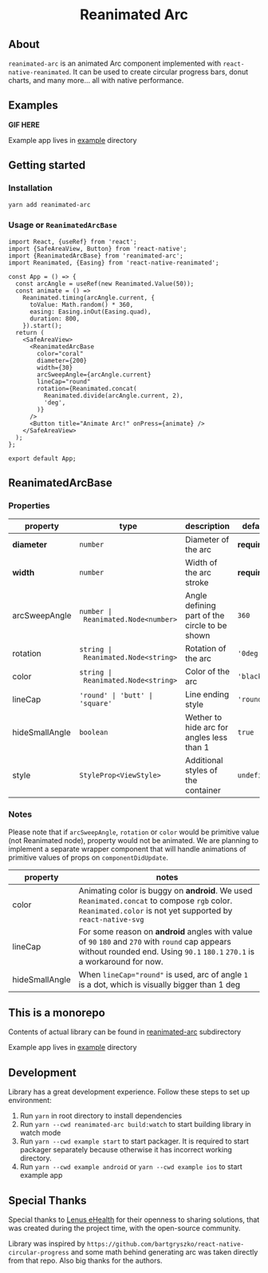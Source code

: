 <h1 align="center">
  Reanimated Arc
</h1>

## About

`reanimated-arc` is an animated Arc component implemented with `react-native-reanimated`. It can be used to create circular progress bars, donut charts, and many more... all with native performance.

## Examples

**GIF HERE**

Example app lives in [example](/example) directory

## Getting started

### Installation

```sh
yarn add reanimated-arc
```

### Usage or `ReanimatedArcBase`

```tsx
import React, {useRef} from 'react';
import {SafeAreaView, Button} from 'react-native';
import {ReanimatedArcBase} from 'reanimated-arc';
import Reanimated, {Easing} from 'react-native-reanimated';

const App = () => {
  const arcAngle = useRef(new Reanimated.Value(50));
  const animate = () =>
    Reanimated.timing(arcAngle.current, {
      toValue: Math.random() * 360,
      easing: Easing.inOut(Easing.quad),
      duration: 800,
    }).start();
  return (
    <SafeAreaView>
      <ReanimatedArcBase
        color="coral"
        diameter={200}
        width={30}
        arcSweepAngle={arcAngle.current}
        lineCap="round"
        rotation={Reanimated.concat(
          Reanimated.divide(arcAngle.current, 2),
          'deg',
        )}
      />
      <Button title="Animate Arc!" onPress={animate} />
    </SafeAreaView>
  );
};

export default App;
```

## ReanimatedArcBase



### Properties

| property       | type                               | description                                   | default      |
|----------------|------------------------------------|-----------------------------------------------|--------------|
| **diameter**   | `number`                           | Diameter of the arc                           | **required** |
| **width**      | `number`                           | Width of the arc stroke                       | **required** |
| arcSweepAngle  | `number \| Reanimated.Node<number>` | Angle defining part of the circle to be shown | `360`        |
| rotation       | `string \| Reanimated.Node<string>` | Rotation of the arc                           | `'0deg'`     |
| color          | `string \| Reanimated.Node<string>` | Color of the arc                              | `'black'`    |
| lineCap        | `'round' \| 'butt' \| 'square'`      | Line ending style                             | `'round'`    |
| hideSmallAngle | `boolean`                          | Wether to hide arc for angles less than 1     | `true`       |
| style          | `StyleProp<ViewStyle>`             | Additional styles of the container            | `undefined`  |

### Notes

Please note that if `arcSweepAngle`, `rotation` or `color` would be primitive value (not Reanimated node), property would not be animated.
We are planning to implement a separate wrapper component that will handle animations of primitive values of props on `componentDidUpdate`.

| property       | notes                                                                                                                                                                        |
|----------------|------------------------------------------------------------------------------------------------------------------------------------------------------------------------------|
| color          | Animating color is buggy on **android**. We used `Reanimated.concat` to compose `rgb` color. `Reanimated.color` is not yet supported by `react-native-svg`                   |
| lineCap        | For some reason on **android** angles with value of `90` `180` and `270` with `round` cap appears without rounded end. Using `90.1` `180.1` `270.1` is a workaround for now. |
| hideSmallAngle | When `lineCap="round"` is used, arc of angle `1` is a dot, which is visually bigger than 1 deg                                                                               |
## This is a monorepo

Contents of actual library can be found in [reanimated-arc](/reanimated-arc) subdirectory

Example app lives in [example](/example) directory

## Development

Library has a great development experience. Follow these steps to set up environment:

1. Run `yarn` in root directory to install dependencies
1. Run `yarn --cwd reanimated-arc build:watch` to start building library in watch mode
1. Run `yarn --cwd example start` to start packager. It is required to start packager separately because otherwise it has incorrect working directory.
1. Run `yarn --cwd example android` or `yarn --cwd example ios` to start example app

## Special Thanks

Special thanks to [Lenus eHealth](https://www.lenusehealth.com/) for their openness to sharing solutions, that was created during the project time, with the open-source community.

Library was inspired by `https://github.com/bartgryszko/react-native-circular-progress` and some math behind generating arc was taken directly from that repo. Also big thanks for the authors.
